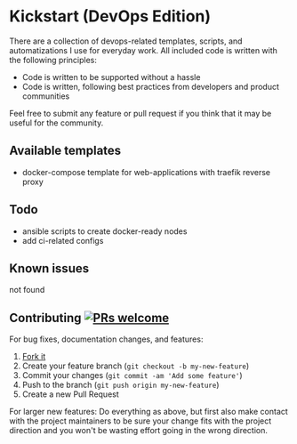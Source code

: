 # Kickstart (DevOps Edition)

There are a collection of devops-related templates, scripts, and automatizations I use for everyday work. All included code is written with the following principles:
- Code is written to be supported without a hassle
- Code is written, following best practices from developers and product communities

Feel free to submit any feature or pull request if you think that it may be useful for the community.

## Available templates

- docker-compose template for web-applications with traefik reverse proxy

## Todo

- ansible scripts to create docker-ready nodes
- add ci-related configs

## Known issues

not found

## Contributing [![PRs welcome](https://img.shields.io/badge/PRs-welcome-orange.svg?style=flat-square)](https://github.com/alec-c4/kickstart-devops/issues)

For bug fixes, documentation changes, and features:

1. [Fork it](./fork)
1. Create your feature branch (`git checkout -b my-new-feature`)
1. Commit your changes (`git commit -am 'Add some feature'`)
1. Push to the branch (`git push origin my-new-feature`)
1. Create a new Pull Request

For larger new features: Do everything as above, but first also make contact with the project maintainers to be sure your change fits with the project direction and you won't be wasting effort going in the wrong direction.